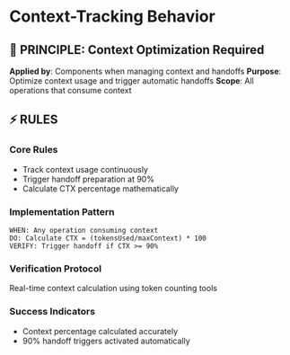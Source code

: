 # Context-Tracking Behavior

## 🎯 PRINCIPLE: Context Optimization Required
**Applied by**: Components when managing context and handoffs
**Purpose**: Optimize context usage and trigger automatic handoffs
**Scope**: All operations that consume context

## ⚡ RULES

### Core Rules
- Track context usage continuously
- Trigger handoff preparation at 90%
- Calculate CTX percentage mathematically

### Implementation Pattern
```
WHEN: Any operation consuming context
DO: Calculate CTX = (tokensUsed/maxContext) * 100
VERIFY: Trigger handoff if CTX >= 90%
```

### Verification Protocol
Real-time context calculation using token counting tools

### Success Indicators
- Context percentage calculated accurately
- 90% handoff triggers activated automatically